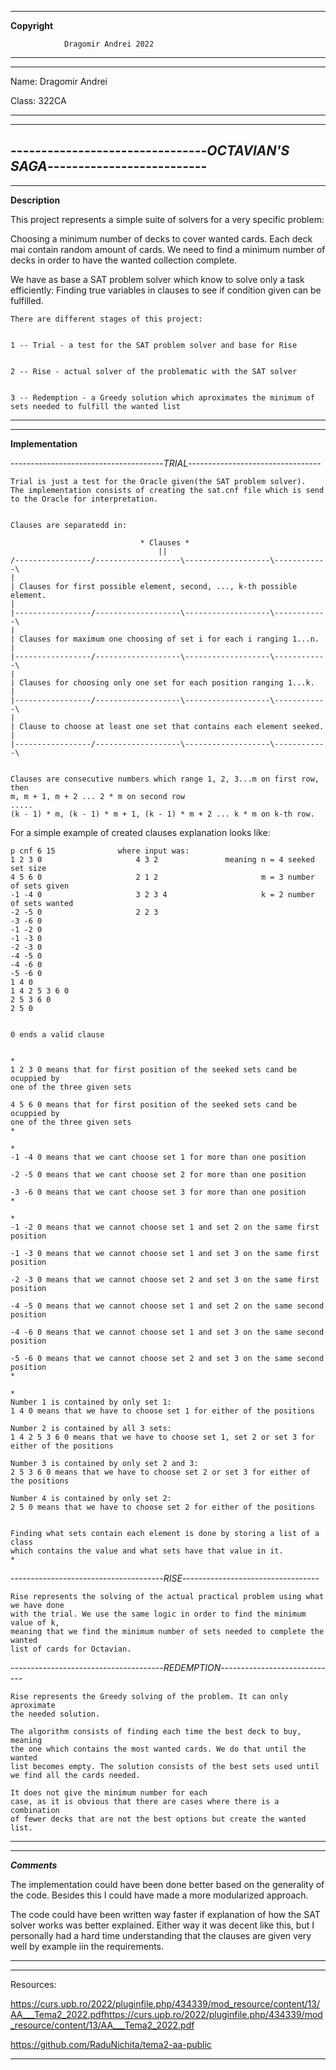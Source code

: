 ______________________________
__________________Copyright__________________

                Dragomir Andrei 2022 
_______________________________________________________________
----------------------------------------------------------------------------
Name: Dragomir Andrei

Class: 322CA
_______________________________________________________________
----------------------------------------------------------------------------
--------------------------------_OCTAVIAN'S SAGA_--------------------------
----------------------------------------------------------------------------



----------------------------------------------------------------------------


____________Description____________


This project represents a simple suite of solvers for a very specific problem:

Choosing a minimum number of decks to cover wanted cards. Each deck mai contain
random amount of cards. We need to find a minimum number of decks in order to
have the wanted collection complete.


We have as base a SAT problem solver which know to solve only a task efficiently:
Finding true variables in clauses to see if condition given can be fulfilled.

    There are different stages of this project:


    1 -- Trial - a test for the SAT problem solver and base for Rise


    2 -- Rise - actual solver of the problematic with the SAT solver
    

    3 -- Redemption - a Greedy solution which aproximates the minimum of
    sets needed to fulfill the wanted list




-----------------------------------------------------------------------------




------------------------------------------------------------------------------


____________Implementation____________

--------------------------------------_TRIAL_---------------------------------

    Trial is just a test for the Oracle given(the SAT problem solver).
    The implementation consists of creating the sat.cnf file which is send
    to the Oracle for interpretation.

    
    Clauses are separatedd in:

                                 * Clauses *
                                     ||
    /-----------------/-------------------\-------------------\------------\
    |                                                                
    | Clauses for first possible element, second, ..., k-th possible element.
    |
    |-----------------/-------------------\-------------------\------------\
    |                                                                
    | Clauses for maximum one choosing of set i for each i ranging 1...n.
    |
    |-----------------/-------------------\-------------------\------------\
    |                                                                
    | Clauses for choosing only one set for each position ranging 1...k.
    |
    |-----------------/-------------------\-------------------\------------\
    |                                                                
    | Clause to choose at least one set that contains each element seeked.
    |
    |-----------------/-------------------\-------------------\------------\

    
    Clauses are consecutive numbers which range 1, 2, 3...m on first row, then
    m, m + 1, m + 2 ... 2 * m on second row
    .....
    (k - 1) * m, (k - 1) * m + 1, (k - 1) * m + 2 ... k * m on k-th row.

For a simple example of created clauses explanation looks like:

    p cnf 6 15              where input was:
    1 2 3 0                     4 3 2               meaning n = 4 seeked set size
    4 5 6 0                     2 1 2                       m = 3 number of sets given
    -1 -4 0                     3 2 3 4                     k = 2 number of sets wanted
    -2 -5 0                     2 2 3
    -3 -6 0
    -1 -2 0
    -1 -3 0
    -2 -3 0
    -4 -5 0
    -4 -6 0
    -5 -6 0
    1 4 0
    1 4 2 5 3 6 0
    2 5 3 6 0
    2 5 0
    

    0 ends a valid clause

    
    *
    1 2 3 0 means that for first position of the seeked sets cand be ocuppied by 
    one of the three given sets
    
    4 5 6 0 means that for first position of the seeked sets cand be ocuppied by
    one of the three given sets
    *

    *
    -1 -4 0 means that we cant choose set 1 for more than one position
    
    -2 -5 0 means that we cant choose set 2 for more than one position  

    -3 -6 0 means that we cant choose set 3 for more than one position   
    *

    * 
    -1 -2 0 means that we cannot choose set 1 and set 2 on the same first position

    -1 -3 0 means that we cannot choose set 1 and set 3 on the same first position

    -2 -3 0 means that we cannot choose set 2 and set 3 on the same first position

    -4 -5 0 means that we cannot choose set 1 and set 2 on the same second position

    -4 -6 0 means that we cannot choose set 1 and set 3 on the same second position

    -5 -6 0 means that we cannot choose set 2 and set 3 on the same second position
    *

    *
    Number 1 is contained by only set 1:
    1 4 0 means that we have to choose set 1 for either of the positions
    
    Number 2 is contained by all 3 sets:
    1 4 2 5 3 6 0 means that we have to choose set 1, set 2 or set 3 for either of the positions

    Number 3 is contained by only set 2 and 3:
    2 5 3 6 0 means that we have to choose set 2 or set 3 for either of the positions
    
    Number 4 is contained by only set 2:
    2 5 0 means that we have to choose set 2 for either of the positions


    Finding what sets contain each element is done by storing a list of a class
    which contains the value and what sets have that value in it.
    *



--------------------------------------_RISE_----------------------------------

    Rise represents the solving of the actual practical problem using what we have done
    with the trial. We use the same logic in order to find the minimum value of k,
    meaning that we find the minimum number of sets needed to complete the wanted
    list of cards for Octavian.



--------------------------------------_REDEMPTION_-----------------------------

    Rise represents the Greedy solving of the problem. It can only aproximate
    the needed solution.

    The algorithm consists of finding each time the best deck to buy, meaning
    the one which contains the most wanted cards. We do that until the wanted
    list becomes empty. The solution consists of the best sets used until 
    we find all the cards needed. 

    It does not give the minimum number for each
    case, as it is obvious that there are cases where there is a combination
    of fewer decks that are not the best options but create the wanted list.

------------------------------------------------------------------------------





------------------------------------------------------------------------------

_____________Comments_____________


The implementation could have been done better based on the generality of
the code. Besides this I could have made a more modularized approach.

The code could have been written way faster if explanation of how the SAT
solver works was better explained. Either way it was decent like this, but 
I personally had a hard time understanding that the clauses are given
very well by example iin the requirements.


------------------------------------------------------------------------------





-----------------------------------------------------------------------------


Resources:

https://curs.upb.ro/2022/pluginfile.php/434339/mod_resource/content/13/AA___Tema2_2022.pdfhttps://curs.upb.ro/2022/pluginfile.php/434339/mod_resource/content/13/AA___Tema2_2022.pdf

https://github.com/RaduNichita/tema2-aa-public


-----------------------------------------------------------------------------